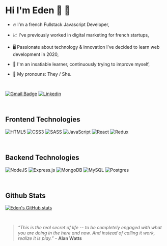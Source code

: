 # Hi I'm Eden 👋 🌈

- 🔥  I'm a french Fullstack Javascript Developer,

- 📈  I've previously worked in digital marketing for french startups,

- 🖥  Passionate about technology & innovation I've decided to learn web development in 2020, 

- 📕  I'm an insatiable learner, continuously trying to improve myself, 

- 🌈  My pronouns: They / She.

<br>

[![Gmail Badge](https://img.shields.io/badge/-gmail-c14438?style=for-the-badge&logo=Gmail&logoColor=ffffff)](mailto:eden.ls.dev@gmail.com)
[![Linkedin](https://img.shields.io/badge/linkedin-%230077B5.svg?style=for-the-badge&logo=linkedin&logoColor=white)](https://www.linkedin.com/in/e-c-ls/)

<br>

## Frontend Technologies

![HTML5](https://img.shields.io/badge/html5-%23E34F26.svg?style=for-the-badge&logo=html5&logoColor=white)
![CSS3](https://img.shields.io/badge/css3-%231572B6.svg?style=for-the-badge&logo=css3&logoColor=white)
![SASS](https://img.shields.io/badge/SASS-hotpink.svg?style=for-the-badge&logo=SASS&logoColor=white)
![JavaScript](https://img.shields.io/badge/javascript-%23323330.svg?style=for-the-badge&logo=javascript&logoColor=%23F7DF1E)
![React](https://img.shields.io/badge/react-%2320232a.svg?style=for-the-badge&logo=react&logoColor=%2361DAFB)
![Redux](https://img.shields.io/badge/redux-%23593d88.svg?style=for-the-badge&logo=redux&logoColor=white)

<br>

## Backend Technologies

![NodeJS](https://img.shields.io/badge/node.js-6DA55F?style=for-the-badge&logo=node.js&logoColor=white)
![Express.js](https://img.shields.io/badge/express.js-%23404d59.svg?style=for-the-badge&logo=express&logoColor=%2361DAFB)
![MongoDB](https://img.shields.io/badge/MongoDB-%234ea94b.svg?style=for-the-badge&logo=mongodb&logoColor=white)
![MySQL](https://img.shields.io/badge/mysql-%2300f.svg?style=for-the-badge&logo=mysql&logoColor=white)
![Postgres](https://img.shields.io/badge/postgres-%23316192.svg?style=for-the-badge&logo=postgresql&logoColor=white)

<br>

## Github Stats

[![Eden's GitHub stats](https://github-readme-stats.vercel.app/api?username=edch-lo&theme=radical)](https://github.com/edch-lo/github-readme-stats)

<br>

> *“This is the real secret of life -- to be completely engaged with what you are doing in the here and now. And instead of calling it work, realize it is play.”* - **Alan Watts**
